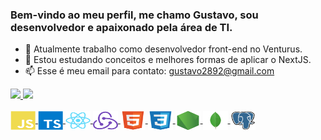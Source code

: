 ### Bem-vindo ao meu perfil, me chamo Gustavo, sou desenvolvedor e apaixonado pela área de TI.

- 🔭 Atualmente trabalho como desenvolvedor front-end no Venturus.
- 🌱 Estou estudando conceitos e melhores formas de aplicar o NextJS.
- 📫 Esse é meu email para contato: gustavo2892@gmail.com

<div>
  <a href="https://github.com/gustavo2892">
  <img height="180em" src="https://github-readme-stats.vercel.app/api?username=gustavo2892&show_icons=true&theme=dark&include_all_commits=true&count_private=true"/>
  <img height="180em" src="https://github-readme-stats.vercel.app/api/top-langs/?username=gustavo2892&layout=compact&langs_count=7&theme=dark"/>
</div>

<div style="display: inline_block"><br>
  <img align="center" alt="gvf-Js" height="30" width="40" src="https://raw.githubusercontent.com/devicons/devicon/master/icons/javascript/javascript-plain.svg">
  <img align="center" alt="gvf-Ts" height="30" width="40" src="https://raw.githubusercontent.com/devicons/devicon/master/icons/typescript/typescript-plain.svg">
  <img align="center" alt="gvf-React" height="30" width="40" src="https://raw.githubusercontent.com/devicons/devicon/master/icons/react/react-original.svg">
  <img align="center" alt="gvf-React" height="30" width="40" src="https://raw.githubusercontent.com/devicons/devicon/master/icons/redux/redux-original.svg">
  <img align="center" alt="gvf-HTML" height="30" width="40" src="https://raw.githubusercontent.com/devicons/devicon/master/icons/html5/html5-original.svg">
  <img align="center" alt="gvf-CSS" height="30" width="40" src="https://raw.githubusercontent.com/devicons/devicon/master/icons/css3/css3-original.svg">
  <img align="center" alt="gvf-Python" height="30" width="40" src="https://raw.githubusercontent.com/devicons/devicon/master/icons/nodejs/nodejs-original.svg">
  <img align="center" alt="gvf-Csharp" height="30" width="40" src="https://raw.githubusercontent.com/devicons/devicon/master/icons/mongodb/mongodb-original.svg">
  <img align="center" alt="gvf-Csharp" height="30" width="40" src="https://raw.githubusercontent.com/devicons/devicon/master/icons/postgresql/postgresql-original.svg">
</div>

